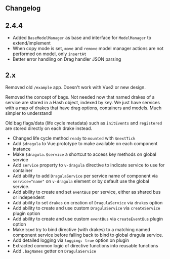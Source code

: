 ## Changelog

## 2.4.4

- Added `BaseModelManager` as base and interface for `ModelManager` to extend/implement
- When copy mode is set, `move` and `remove` model manager actions are not performed on model, only `insertAt`
- Better error handling on Drag handler JSON parsing

## 2.x

Removed old `/example` app. Doesn't work with Vue2 or new design.

Removed the concept of bags. Not needed now that named drakes of a service are stored in a Hash object, indexed by key. We just have services with a map of drakes that have drag options, containers and models. Much simpler to understand!

Old bag flags/data (life cycle metadata) such as `initEvents` 
and `registered` are stored directly on each drake instead.

- Changed life cycle method `ready` to `mounted` with `$nextTick`
- Add `$dragula` to Vue.prototype to make available on each component instance
- Make `$dragula.$service` a shortcut to access key methods on global service
- Add `service` property to `v-dragula` directive to indicate service to use for container
- Add ability to add `DragulaService` per service name of component via 
`service="name"` on `v-dragula` element or by default use the global service.
- Add ability to create and set `eventBus` per service, either as shared bus or independent
- Add ability to set `drakes` on creation of `DragulaService` via `drakes` option
- Add ability to create and use custom `DragulaService` via `createService`  plugin option
- Add ability to create and use custom `eventBus` via `createEventBus` plugin option
- Make `bind` try to bind directive (with drakes) to a matching named component service before falling back to bind to global dragula service.
- Add detailed logging via `logging: true` option on plugin
- Extracted common logic of directive functions into reusable functions
- Add `.bagNames` getter on `DragulaService`

